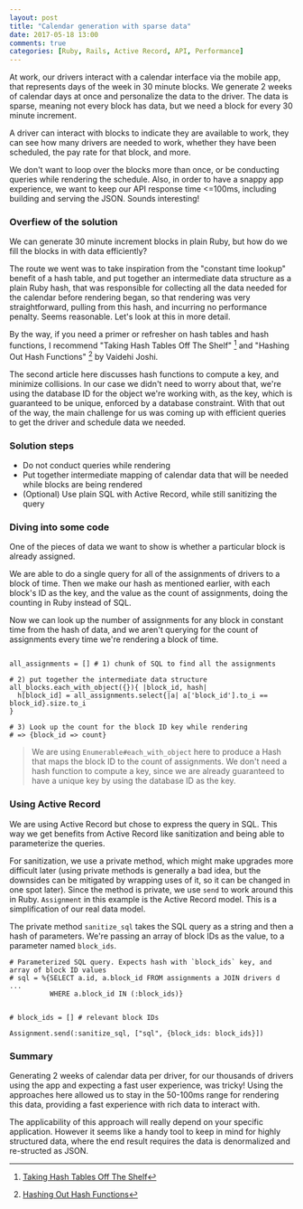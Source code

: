 ```yaml
---
layout: post
title: "Calendar generation with sparse data"
date: 2017-05-18 13:00
comments: true
categories: [Ruby, Rails, Active Record, API, Performance]
---
```


At work, our drivers interact with a calendar interface via the mobile app, that represents days of the week in 30 minute blocks. We generate 2 weeks of calendar days at once and personalize the data to the driver. The data is sparse, meaning not every block has data, but we need a block for every 30 minute increment.

A driver can interact with blocks to indicate they are available to work, they can see how many drivers are needed to work, whether they have been scheduled, the pay rate for that block, and more.

We don't want to loop over the blocks more than once, or be conducting queries while rendering the schedule. Also, in order to have a snappy app experience, we want to keep our API response time <=100ms, including building and serving the JSON. Sounds interesting!

### Overfiew of the solution

We can generate 30 minute increment blocks in plain Ruby, but how do we fill the blocks in with data efficiently?

The route we went was to take inspiration from the "constant time lookup" benefit of a hash table, and put together an intermediate data structure as a plain Ruby hash, that was responsible for collecting all the data needed for the calendar before rendering began, so that rendering was very straightforward, pulling from this hash, and incurring no performance penalty. Seems reasonable. Let's look at this in more detail.

By the way, if you need a primer or refresher on hash tables and hash functions, I recommend "Taking Hash Tables Off The Shelf" [^ht1] and "Hashing Out Hash Functions" [^ht2] by Vaidehi Joshi.

The second article here discusses hash functions to compute a key, and minimize collisions. In our case we didn't need to worry about that, we're using the database ID for the object we're working with, as the key, which is guaranteed to be unique, enforced by a database constraint. With that out of the way, the main challenge for us was coming up with efficient queries to get the driver and schedule data we needed.

### Solution steps

 * Do not conduct queries while rendering
 * Put together intermediate mapping of calendar data that will be needed while blocks are being rendered
 * (Optional) Use plain SQL with Active Record, while still sanitizing the query

### Diving into some code

One of the pieces of data we want to show is whether a particular block is already assigned.

We are able to do a single query for all of the assignments of drivers to a block of time. Then we make our hash as mentioned earlier, with each block's ID as the key, and the value as the count of assignments, doing the counting in Ruby instead of SQL.

Now we can look up the number of assignments for any block in constant time from the hash of data, and we aren't querying for the count of assignments every time we're rendering a block of time.

```

all_assignments = [] # 1) chunk of SQL to find all the assignments

# 2) put together the intermediate data structure
all_blocks.each_with_object({}){ |block_id, hash|
  h[block_id] = all_assignments.select{|a| a['block_id'].to_i == block_id}.size.to_i
}

# 3) Look up the count for the block ID key while rendering
# => {block_id => count}
```

> We are using `Enumerable#each_with_object` here to produce a Hash that maps the block ID to the count of assignments. We don't need a hash function to compute a key, since we are already guaranteed to have a unique key by using the database ID as the key.

### Using Active Record

We are using Active Record but chose to express the query in SQL. This way we get benefits from Active Record like sanitization and being able to parameterize the queries.

For sanitization, we use a private method, which might make upgrades more difficult later (using private methods is generally a bad idea, but the downsides can be mitigated by wrapping uses of it, so it can be changed in one spot later). Since the method is private, we use `send` to work around this in Ruby. `Assignment` in this example is the Active Record model. This is a simplification of our real data model.

The private method `sanitize_sql` takes the SQL query as a string and then a hash of parameters. We're passing an array of block IDs as the value, to a parameter named `block_ids`.

```
# Parameterized SQL query. Expects hash with `block_ids` key, and array of block ID values
# sql = %{SELECT a.id, a.block_id FROM assignments a JOIN drivers d ...
          WHERE a.block_id IN (:block_ids)}


# block_ids = [] # relevant block IDs
```

```
Assignment.send(:sanitize_sql, ["sql", {block_ids: block_ids}])
```

### Summary

Generating 2 weeks of calendar data per driver, for our thousands of drivers using the app and expecting a fast user experience, was tricky! Using the approaches here allowed us to stay in the 50-100ms range for rendering this data, providing a fast experience with rich data to interact with.

The applicability of this approach will really depend on your specific application. However it seems like a handy tool to keep in mind for highly structured data, where the end result requires the data is denormalized and re-structed as JSON.


[^ht1]: [Taking Hash Tables Off The Shelf](https://dev.to/vaidehijoshi/taking-hash-tables-off-the-shelf)

[^ht2]: [Hashing Out Hash Functions](https://dev.to/vaidehijoshi/hashing-out-hash-functions)
